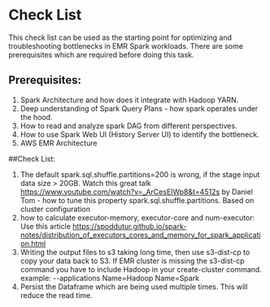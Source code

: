 # Check List
This check list can be used as the starting point for optimizing and troubleshooting bottlenecks in EMR Spark workloads. There are some prerequisites which are required before doing this task. 

## Prerequisites: 
1. Spark Architecture and how does it integrate with Hadoop YARN.
2. Deep understanding of Spark Query Plans - how spark operates under the hood.
3. How to read and analyze spark DAG from different perspectives.
4. How to use Spark Web UI (History Server UI) to identify the bottleneck.
5. AWS EMR Architecture 

##Check List:
1. The default spark.sql.shuffle.partitions=200 is wrong, if the stage input data size > 20GB. Watch this great talk https://www.youtube.com/watch?v=_ArCesElWp8&t=4512s  by Daniel Tom - how to tune this property spark.sql.shuffle.partitions. 
Based on cluster configuration
2. how to calculate executor-memory, executor-core and num-executor: Use this article https://spoddutur.github.io/spark-notes/distribution_of_executors_cores_and_memory_for_spark_application.html
3. Writing the output files to s3 taking long time, then use
s3-dist-cp to copy your data back to S3. If EMR cluster is missing the s3-dist-cp command you have to include Hadoop in your create-cluster command. example: --applications Name=Hadoop Name=Spark
4. Persist the Dataframe which are being used multiple times. This will reduce the read time.
